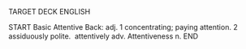 TARGET DECK
ENGLISH

START
Basic
Attentive
Back: adj. 1 concentrating; paying attention. 2 assiduously polite.  attentively adv. Attentiveness n.
END
